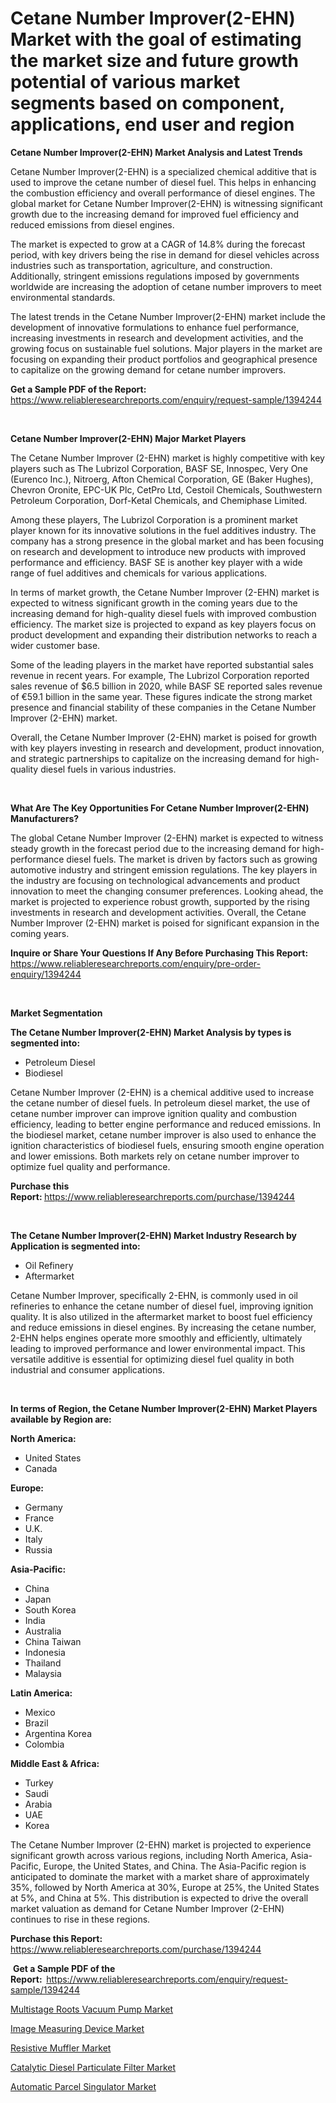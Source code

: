 <p><h1>Cetane Number Improver(2-EHN) Market with the goal of estimating the market size and future growth potential of various market segments based on component, applications, end user and region</h1></p><p><strong>Cetane Number Improver(2-EHN) Market Analysis and Latest Trends</strong></p>
<p><p>Cetane Number Improver(2-EHN) is a specialized chemical additive that is used to improve the cetane number of diesel fuel. This helps in enhancing the combustion efficiency and overall performance of diesel engines. The global market for Cetane Number Improver(2-EHN) is witnessing significant growth due to the increasing demand for improved fuel efficiency and reduced emissions from diesel engines. </p><p>The market is expected to grow at a CAGR of 14.8% during the forecast period, with key drivers being the rise in demand for diesel vehicles across industries such as transportation, agriculture, and construction. Additionally, stringent emissions regulations imposed by governments worldwide are increasing the adoption of cetane number improvers to meet environmental standards.</p><p>The latest trends in the Cetane Number Improver(2-EHN) market include the development of innovative formulations to enhance fuel performance, increasing investments in research and development activities, and the growing focus on sustainable fuel solutions. Major players in the market are focusing on expanding their product portfolios and geographical presence to capitalize on the growing demand for cetane number improvers.</p></p>
<p><strong>Get a Sample PDF of the Report:&nbsp;</strong> <a href="https://www.reliableresearchreports.com/enquiry/request-sample/1394244">https://www.reliableresearchreports.com/enquiry/request-sample/1394244</a></p>
<p>&nbsp;</p>
<p><strong>Cetane Number Improver(2-EHN) Major Market Players</strong></p>
<p><p>The Cetane Number Improver (2-EHN) market is highly competitive with key players such as The Lubrizol Corporation, BASF SE, Innospec, Very One (Eurenco Inc.), Nitroerg, Afton Chemical Corporation, GE (Baker Hughes), Chevron Oronite, EPC-UK Plc, CetPro Ltd, Cestoil Chemicals, Southwestern Petroleum Corporation, Dorf-Ketal Chemicals, and Chemiphase Limited.</p><p>Among these players, The Lubrizol Corporation is a prominent market player known for its innovative solutions in the fuel additives industry. The company has a strong presence in the global market and has been focusing on research and development to introduce new products with improved performance and efficiency. BASF SE is another key player with a wide range of fuel additives and chemicals for various applications.</p><p>In terms of market growth, the Cetane Number Improver (2-EHN) market is expected to witness significant growth in the coming years due to the increasing demand for high-quality diesel fuels with improved combustion efficiency. The market size is projected to expand as key players focus on product development and expanding their distribution networks to reach a wider customer base.</p><p>Some of the leading players in the market have reported substantial sales revenue in recent years. For example, The Lubrizol Corporation reported sales revenue of $6.5 billion in 2020, while BASF SE reported sales revenue of €59.1 billion in the same year. These figures indicate the strong market presence and financial stability of these companies in the Cetane Number Improver (2-EHN) market.</p><p>Overall, the Cetane Number Improver (2-EHN) market is poised for growth with key players investing in research and development, product innovation, and strategic partnerships to capitalize on the increasing demand for high-quality diesel fuels in various industries.</p></p>
<p>&nbsp;</p>
<p><strong>What Are The Key Opportunities For Cetane Number Improver(2-EHN) Manufacturers?</strong></p>
<p><p>The global Cetane Number Improver (2-EHN) market is expected to witness steady growth in the forecast period due to the increasing demand for high-performance diesel fuels. The market is driven by factors such as growing automotive industry and stringent emission regulations. The key players in the industry are focusing on technological advancements and product innovation to meet the changing consumer preferences. Looking ahead, the market is projected to experience robust growth, supported by the rising investments in research and development activities. Overall, the Cetane Number Improver (2-EHN) market is poised for significant expansion in the coming years.</p></p>
<p><strong>Inquire or Share Your Questions If Any Before Purchasing This Report:</strong> <a href="https://www.reliableresearchreports.com/enquiry/pre-order-enquiry/1394244">https://www.reliableresearchreports.com/enquiry/pre-order-enquiry/1394244</a></p>
<p>&nbsp;</p>
<p><strong>Market Segmentation</strong></p>
<p><strong>The Cetane Number Improver(2-EHN) Market Analysis by types is segmented into:</strong></p>
<p><ul><li>Petroleum Diesel</li><li>Biodiesel</li></ul></p>
<p><p>Cetane Number Improver (2-EHN) is a chemical additive used to increase the cetane number of diesel fuels. In petroleum diesel market, the use of cetane number improver can improve ignition quality and combustion efficiency, leading to better engine performance and reduced emissions. In the biodiesel market, cetane number improver is also used to enhance the ignition characteristics of biodiesel fuels, ensuring smooth engine operation and lower emissions. Both markets rely on cetane number improver to optimize fuel quality and performance.</p></p>
<p><strong>Purchase this Report:&nbsp;</strong><a href="https://www.reliableresearchreports.com/purchase/1394244">https://www.reliableresearchreports.com/purchase/1394244</a></p>
<p>&nbsp;</p>
<p><strong>The Cetane Number Improver(2-EHN) Market Industry Research by Application is segmented into:</strong></p>
<p><ul><li>Oil Refinery</li><li>Aftermarket</li></ul></p>
<p><p>Cetane Number Improver, specifically 2-EHN, is commonly used in oil refineries to enhance the cetane number of diesel fuel, improving ignition quality. It is also utilized in the aftermarket market to boost fuel efficiency and reduce emissions in diesel engines. By increasing the cetane number, 2-EHN helps engines operate more smoothly and efficiently, ultimately leading to improved performance and lower environmental impact. This versatile additive is essential for optimizing diesel fuel quality in both industrial and consumer applications.</p></p>
<p>&nbsp;</p>
<p><strong>In terms of Region, the Cetane Number Improver(2-EHN) Market Players available by Region are:</strong></p>
<p>
    <p> <strong> North America: </strong>
        <ul>
            <li>United States</li>
            <li>Canada</li>
        </ul>
        </p> 
    <p> <strong> Europe: </strong>
        <ul>
            <li>Germany</li>
            <li>France</li>
            <li>U.K.</li>
            <li>Italy</li>
            <li>Russia</li>
        </ul>
        </p> 
    <p> <strong> Asia-Pacific: </strong>
        <ul>
            <li>China</li>
            <li>Japan</li>
            <li>South Korea</li>
            <li>India</li>
            <li>Australia</li>
            <li>China Taiwan</li>
            <li>Indonesia</li>
            <li>Thailand</li>
            <li>Malaysia</li>
        </ul>
        </p> 
    <p> <strong> Latin America: </strong>
        <ul>
            <li>Mexico</li>
            <li>Brazil</li>
            <li>Argentina Korea</li>
            <li>Colombia</li>
        </ul>
        </p> 
    <p> <strong> Middle East & Africa: </strong>
        <ul>
            <li>Turkey</li>
            <li>Saudi</li>
            <li>Arabia</li>
            <li>UAE</li>
            <li>Korea</li>
        </ul>
    </p>
    </p>
<p><p>The Cetane Number Improver (2-EHN) market is projected to experience significant growth across various regions, including North America, Asia-Pacific, Europe, the United States, and China. The Asia-Pacific region is anticipated to dominate the market with a market share of approximately 35%, followed by North America at 30%, Europe at 25%, the United States at 5%, and China at 5%. This distribution is expected to drive the overall market valuation as demand for Cetane Number Improver (2-EHN) continues to rise in these regions.</p></p>
<p><strong>Purchase this Report: </strong><a href="https://www.reliableresearchreports.com/purchase/1394244">https://www.reliableresearchreports.com/purchase/1394244</a></p>
<p>&nbsp;<strong>Get a Sample PDF of the Report:&nbsp;&nbsp;</strong><a href="https://www.reliableresearchreports.com/enquiry/request-sample/1394244">https://www.reliableresearchreports.com/enquiry/request-sample/1394244</a></p>
<p><strong></strong></p>
<p><p><a href="https://medium.com/@scotpurdy654/multistage-roots-vacuum-pump-market-insights-into-market-cagr-market-trends-and-growth-3089e7eed079">Multistage Roots Vacuum Pump Market</a></p><p><a href="https://medium.com/@scotpurdy654/image-measuring-device-market-trends-forecast-and-competitive-analysis-to-2031-a26720ec9ef7">Image Measuring Device Market</a></p><p><a href="https://medium.com/@scotpurdy654/decoding-resistive-muffler-market-metrics-market-share-trends-and-growth-patterns-eddf1fd53414">Resistive Muffler Market</a></p><p><a href="https://medium.com/@scotpurdy654/catalytic-diesel-particulate-filter-market-size-market-outlook-and-market-forecast-2024-to-2031-c092f4baa6d6">Catalytic Diesel Particulate Filter Market</a></p><p><a href="https://medium.com/@scotpurdy654/automatic-parcel-singulator-market-size-reveals-the-best-marketing-channels-in-global-industry-4ca8f1d99075">Automatic Parcel Singulator Market</a></p></p>